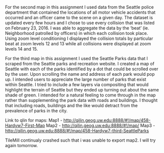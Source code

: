 For the second map in this assignment I used data from the Seattle police department that contained the locations of all motor vehicle accidents that occurred and an officer came to the scene on a given day.  The dataset is updated every few hours and I chose to use every collision that was listed on February 23, 2016.  I was able to aggregate the data by the ‘beat’ (ie. Neighborhood patrolled by officers) in which each collision took place.  Using zoom level conditioning I displayed the collision totals by particular beat at zoom levels 12 and 13 while all collisions were displayed at zoom levels 14 and 15.  

For the third map in this assignment I used the Seattle Parks data that I scraped from the Seattle parks and recreation website.  I created a map of Seattle with each of the parks identified by a dot that could be scrolled over by the user.  Upon scrolling the name and address of each park would pop up.  I intended users to appreciate the large number of parks that exist within Seattle.  I tried to include a few layers via compositing that would highlight the terrain of Seattle but they ended up turning out about the same shade of green.  I intended for a natural feeling to come through in the map rather than supplementing the park data with roads and buildings.  I thought that including roads, buildings and the like would detract from the prevalence of parks in the city.  

Link to qlin for maps:
Map1 - http://qilin.geog.uw.edu:8888/#!/map/458-Hardyw7-First-Map
Map2 - http://qilin.geog.uw.edu:8888/#!/map/
Map3 - http://qilin.geog.uw.edu:8888/#!/map/458-Hardyw7-third-SeattleParks

TileMill continualy crashed such that i was unable to export map2.  I will try again tomorrow.